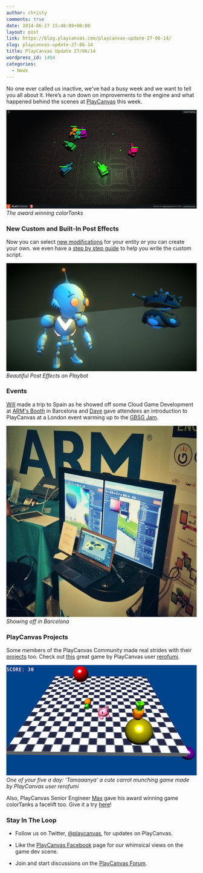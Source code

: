 ```yaml
---
author: christy
comments: true
date: 2014-06-27 15:48:09+00:00
layout: post
link: https://blog.playcanvas.com/playcanvas-update-27-06-14/
slug: playcanvas-update-27-06-14
title: PlayCanvas Update 27/06/14
wordpress_id: 1454
categories:
  - News
---
```


No one ever called us inactive, we've had a busy week and we want to tell you all about it. Here’s a run down on improvements to the engine and what happened behind the scenes at [PlayCanvas](https://playcanvas.com/) this week.

[![ColorTanks](/assets/media/tanks.jpg)](/assets/media/tanks.jpg)
<br>_The award winning colorTanks_

### New Custom and Built-In Post Effects

Now you can select [new modifications](https://developer.playcanvas.com/en/user-manual/graphics/posteffects/) for your entity or you can create your own. we even have a [step by step guide](https://developer.playcanvas.com/tutorials/custom-posteffect/) to help you write the custom script.

[![Post Effects](/assets/media/posteffects2.png)](/assets/media/posteffects2.png)
<br>_Beautiful Post Effects on Playbot_

### Events

[Will](https://blog.playcanvas.com/meet-the-playcanvas-team-will-eastcott/) made a trip to Spain as he showed off some Cloud Game Development at [ARM's Booth](https://twitter.com/playcanvas/status/481798129730457600) in Barcelona and [Dave](https://blog.playcanvas.com/meet-the-playcanvas-team-dave-evans/) gave attendees an introduction to PlayCanvas at a London event warming up to the [GBSG Jam](https://twitter.com/GBSGameJam).

[![Arm Booth](/assets/media/armbooth.jpg)](/assets/media/armbooth.jpg)
<br>_Showing off in Barcelona_

### PlayCanvas Projects

Some members of the PlayCanvas Community made real strides with their [projects](https://playcanvas.com/explore/active) too. Check out [this](https://playcanv.as/p/thL3phaK/) great game by PlayCanvas user [rerofumi](https://playcanvas.com/user/rerofumi).

[![Tamaaanya](/assets/media/Tamaanya.jpg)](/assets/media/Tamaanya.jpg)
<br>_One of your five a day: 'Tamaaanya' a cute carrot munching game made by PlayCanvas user rerofumi_

Also, PlayCanvas Senior Engineer [Max](https://blog.playcanvas.com/meet-the-playcanvas-team-maksims-mihejevs/) gave his award winning game colorTanks a facelift too. Give it a try [here](https://tanx.io/)!

### Stay In The Loop

- Follow us on Twitter, [@playcanvas](https://twitter.com/playcanvas), for updates on PlayCanvas.

- Like the [PlayCanvas Facebook](https://facebook.com/playcanvas) page for our whimsical views on the game dev scene.

- Join and start discussions on the [PlayCanvas Forum](https://forum.playcanvas.com/).
